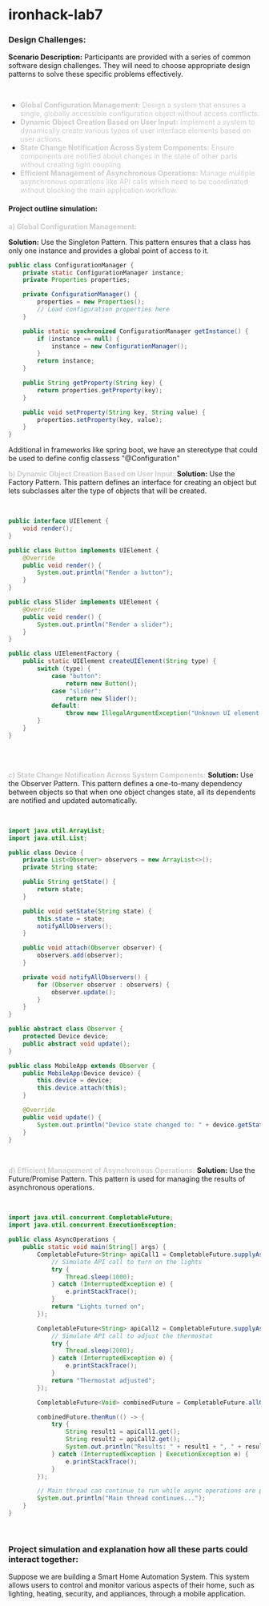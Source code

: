 # ironhack-lab7

### Design Challenges:

**Scenario Description:** Participants are provided with a series of common software design challenges. They will need to choose appropriate design patterns to solve these specific problems effectively.

<br>

* <span class="colour" style="color:rgb(204, 204, 204)">**Global Configuration Management:** Design a system that ensures a single, globally accessible configuration object without access conflicts.</span>
* <span class="colour" style="color:rgb(204, 204, 204)">**Dynamic Object Creation Based on User Input:** Implement a system to dynamically create various types of user interface elements based on user actions.</span>
* <span class="colour" style="color:rgb(204, 204, 204)">**State Change Notification Across System Components:** Ensure components are notified about changes in the state of other parts without creating tight coupling.</span>
* <span class="colour" style="color:rgb(204, 204, 204)">**Efficient Management of Asynchronous Operations:** Manage multiple asynchronous operations like API calls which need to be coordinated without blocking the main application workflow.</span>

#### Project outline simulation:

<span class="colour" style="color:rgb(204, 204, 204)">**a) Global Configuration Management:** </span>

**Solution:** Use the Singleton Pattern. This pattern ensures that a class has only one instance and provides a global point of access to it.

``` java
public class ConfigurationManager {
    private static ConfigurationManager instance;
    private Properties properties;

    private ConfigurationManager() {
        properties = new Properties();
        // Load configuration properties here
    }

    public static synchronized ConfigurationManager getInstance() {
        if (instance == null) {
            instance = new ConfigurationManager();
        }
        return instance;
    }

    public String getProperty(String key) {
        return properties.getProperty(key);
    }

    public void setProperty(String key, String value) {
        properties.setProperty(key, value);
    }
}
```

Additional in frameworks like spring boot, we have an stereotype that could be used to define config classess "@Configuration"

<span class="colour" style="color:rgb(204, 204, 204)">**b) Dynamic Object Creation Based on User Input:**</span>
**Solution:** Use the Factory Pattern. This pattern defines an interface for creating an object but lets subclasses alter the type of objects that will be created.

<br>

``` java
public interface UIElement {
    void render();
}

public class Button implements UIElement {
    @Override
    public void render() {
        System.out.println("Render a button");
    }
}

public class Slider implements UIElement {
    @Override
    public void render() {
        System.out.println("Render a slider");
    }
}

public class UIElementFactory {
    public static UIElement createUIElement(String type) {
        switch (type) {
            case "button":
                return new Button();
            case "slider":
                return new Slider();
            default:
                throw new IllegalArgumentException("Unknown UI element type");
        }
    }
}

```
<br>
<br>

<span class="colour" style="color:rgb(204, 204, 204)">**c) State Change Notification Across System Components:**</span>
**Solution:** Use the Observer Pattern. This pattern defines a one-to-many dependency between objects so that when one object changes state, all its dependents are notified and updated automatically.

<br>

``` java
import java.util.ArrayList;
import java.util.List;

public class Device {
    private List<Observer> observers = new ArrayList<>();
    private String state;

    public String getState() {
        return state;
    }

    public void setState(String state) {
        this.state = state;
        notifyAllObservers();
    }

    public void attach(Observer observer) {
        observers.add(observer);
    }

    private void notifyAllObservers() {
        for (Observer observer : observers) {
            observer.update();
        }
    }
}

public abstract class Observer {
    protected Device device;
    public abstract void update();
}

public class MobileApp extends Observer {
    public MobileApp(Device device) {
        this.device = device;
        this.device.attach(this);
    }

    @Override
    public void update() {
        System.out.println("Device state changed to: " + device.getState());
    }
}

```
<br>

<span class="colour" style="color:rgb(204, 204, 204)">**d) Efficient Management of Asynchronous Operations:**</span>
**Solution:** Use the Future/Promise Pattern. This pattern is used for managing the results of asynchronous operations.

<br>

``` java
import java.util.concurrent.CompletableFuture;
import java.util.concurrent.ExecutionException;

public class AsyncOperations {
    public static void main(String[] args) {
        CompletableFuture<String> apiCall1 = CompletableFuture.supplyAsync(() -> {
            // Simulate API call to turn on the lights
            try {
                Thread.sleep(1000);
            } catch (InterruptedException e) {
                e.printStackTrace();
            }
            return "Lights turned on";
        });

        CompletableFuture<String> apiCall2 = CompletableFuture.supplyAsync(() -> {
            // Simulate API call to adjust the thermostat
            try {
                Thread.sleep(2000);
            } catch (InterruptedException e) {
                e.printStackTrace();
            }
            return "Thermostat adjusted";
        });

        CompletableFuture<Void> combinedFuture = CompletableFuture.allOf(apiCall1, apiCall2);

        combinedFuture.thenRun(() -> {
            try {
                String result1 = apiCall1.get();
                String result2 = apiCall2.get();
                System.out.println("Results: " + result1 + ", " + result2);
            } catch (InterruptedException | ExecutionException e) {
                e.printStackTrace();
            }
        });

        // Main thread can continue to run while async operations are processed
        System.out.println("Main thread continues...");
    }
}

```
<br>

### Project simulation and explanation how all these parts could interact together:

Suppose we are building a Smart Home Automation System. This system allows users to control and monitor various aspects of their home, such as lighting, heating, security, and appliances, through a mobile application.


